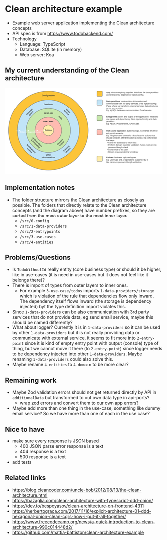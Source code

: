 # Clean architecture example

-   Example web server application implementing the Clean architecture concepts
-   API spec is from https://www.todobackend.com/
-   Technology
    -   Language: TypeScript
    -   Database: SQLite (in memory)
    -   Web server: Koa

## My current understanding of the Clean architecture

![Clean architecture diagram](./diagram.png)

## Implementation notes

-   The folder structure mirrors the Clean architecture as closely as possible. The folders that directly relate to the Clean architecture concepts (and the diagram above) have number prefixes, so they are sorted from the most outer layer to the most inner layer.
    -   `/src/0-config`
    -   `/src/1-data-providers`
    -   `/src/2-entrypoints`
    -   `/src/3-use-cases`
    -   `/src/4-entities`

## Problems/Questions

-   Is `TodoWithoutId` really entity (core business type) or should it be higher, like in use-cases (it is need in use-cases but it does not feel like it belongs there)?
-   There is import of types from outer layers to inner ones.
    -   For example `3-use-case/todos` imports `1-data-providers/storage` which is violation of the rule that dependencies flow only inward. The dependency itself flows inward (the storage is dependency injected) byt the type definition import violates this.
-   Since `1-data-providers` can be also communication with 3rd party services that do not provide data, eg send email service, maybe this should be named differently?
-   What about logger? Currently it is in `1-data-providers` so it can be used by other `1-data-providers` but it is not really providing data or communicate with external service, it seems to fit more into `2-entry-point` since it is kind of empty entry point with output (console) type of thing, but we cannot move it there (to `2-entry-point`) since logger needs to be dependency injected into other `1-data-providers`. Maybe renaming `1-data-providers` could also solve this.
-   Maybe rename `4-entities` to `4-domain` to be more clear?

## Remaining work

-   Maybe Zod validation errors should not get returned directly by API in `additionalData` but transformed to out own data type in api-ports?
    -   wrap zod errors and convert them to our own app errors?
-   Maybe add more than one thing in the use-case, something like dummy email service? So we have more than one of each in the use case?

## Nice to have

-   make sure every response is JSON based
    -   400 JSON parse error response is a text
    -   404 response is a text
    -   500 response is a text
-   add tests

## Related links

-   https://blog.cleancoder.com/uncle-bob/2012/08/13/the-clean-architecture.html
-   https://bazaglia.com/clean-architecture-with-typescript-ddd-onion/
-   https://dev.to/bespoyasov/clean-architecture-on-frontend-4311
-   https://herbertograca.com/2017/11/16/explicit-architecture-01-ddd-hexagonal-onion-clean-cqrs-how-i-put-it-all-together/
-   https://www.freecodecamp.org/news/a-quick-introduction-to-clean-architecture-990c014448d2/
-   https://github.com/mattia-battiston/clean-architecture-example

